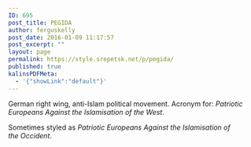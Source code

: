 ```yaml
---
ID: 695
post_title: PEGIDA
author: ferguskelly
post_date: 2016-01-09 11:17:57
post_excerpt: ""
layout: page
permalink: https://style.srepetsk.net/p/pegida/
published: true
kalinsPDFMeta:
  - '{"showLink":"default"}'
---
```

German right wing, anti-Islam political movement. Acronym for: <em>Patriotic Europeans Against the Islamisation of the West</em>.

Sometimes styled as <em>Patriotic Europeans Against the Islamisation of the Occident</em>.